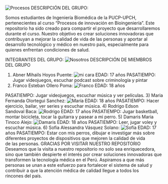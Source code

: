 ![Procesos ](https://github.com/user-attachments/assets/076fe361-a2e9-40b7-936a-da7d2bd52305)
DESCRIPCIÓN DEL GRUPO:

Somos estudiantes de Ingeniería Biomédica de la PUCP-UPCH, pertenecientes al curso “Procesos de innovación en Bioingeniería”. Este repositorio ha sido creado para compartir el proyecto que desarrollaremos durante el curso. Nuestro objetivo es crear soluciones innovadoras que contribuyan a mejorar la calidad de vida de las personas y aportar al desarrollo tecnológico y médico en nuestro país, especialmente para quienes enfrentan condiciones de salud.

INTEGRANTES DEL GRUPO: 
![Nosotros](https://github.com/user-attachments/assets/47d5b0aa-2fea-47c6-b41c-93dae606fa7a)
DESCRIPCIÓN DE MIEMBROS DEL GRUPO
1) Abner Mihails Hoyos Puente: 
![mi cara](https://github.com/user-attachments/assets/00ef35e2-b8a9-4efb-a109-3332c757e1d1)
EDAD: 17 años 
PASATIEMPO: Jugar videojuegos, escuchar podcast sobre criminología y pintar
2) Franco Esteban Ollero Poma:
![Franco](https://github.com/user-attachments/assets/0f836cb0-7d2a-4bd6-9d04-5cc09bf3a7d6)
EDAD: 18 años 

PASATIEMPO: Jugar videojuegos, escuchar música y ver películas.
3) Maria Fernanda Olortegui Sanchez:
![María](https://github.com/user-attachments/assets/cbb0458e-bc8e-4843-8fde-003c022a77c0)
EDAD: 18 años 
PASATIEMPO: Hacer ejercicio, bailar, ver series y escuchar música.
4) Rodrigo Edson Sandoval Baca:
![Rodrigo ](https://github.com/user-attachments/assets/0d40b14e-baca-4e64-aa47-5fe5ad71bfeb)
EDAD: 17 años 
PASATIEMPO: Jugar basketball, montar bicicleta, tocar la guitarra y pasear a mi perro.
5) Damaris Maria Tinoco Alejo:
![Damaris](https://github.com/user-attachments/assets/71267344-12d2-4287-aac8-3b43c9bf1d97)
EDAD: 18 años 
PASATIEMPO: Leer, jugar voley y escuchar música.
6) Sofia Alessandra Vásquez Solano:
![Sofía](https://github.com/user-attachments/assets/3e80a58c-276d-41bd-8dc5-16a71464ac1e)
EDAD: 17 años 
PASATIEMPO: Estar con mis perros, dibujar e investigar más sobre diferentes proyectos de dispositivos que mejoren la calidad de vida de las personas.
GRACIAS POR VISITAR NUESTRO REPOSITORIO
Deseamos que la visita a nuestro repositorio no solo sea enriquecedora, sino que también despierte el interés por crear soluciones innovadoras que transformen la tecnología médica en el Perú. Aspiramos a que más personas se unan a este esfuerzo para fortalecer el sistema de salud y contribuir a que la atención médica de calidad llegue a todos los rincones del país.

